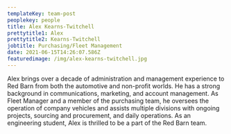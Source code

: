 ```yaml
---
templateKey: team-post
peoplekey: people
title: Alex Kearns-Twitchell
prettytitle1: Alex
prettytitle2: Kearns-Twitchell
jobtitle: Purchasing/Fleet Management
date: 2021-06-15T14:26:07.586Z
featuredimage: /img/alex-kearns-twitchell.jpg
---
```


Alex brings over a decade of administration and management experience to Red Barn from both the automotive and non-profit worlds. He has a strong background in communications, marketing, and account management. As Fleet Manager and a member of the purchasing team, he oversees the operation of company vehicles and assists multiple divisions with ongoing projects, sourcing and procurement, and daily operations. As an engineering student, Alex is thrilled to be a part of the Red Barn team.
